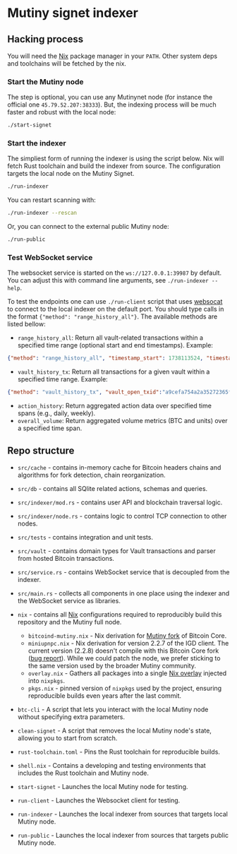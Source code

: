 # Mutiny signet indexer

## Hacking process

You will need the [Nix](nixos.org) package manager in your `PATH`. Other system deps and toolchains will be fetched by the nix.

### Start the Mutiny node

The step is optional, you can use any Mutinynet node (for instance the official one `45.79.52.207:38333`). But, the indexing process will be much faster and robust with the local node:

``` bash
./start-signet
```

### Start the indexer 

The simpliest form of running the indexer is using the script below. Nix will fetch Rust toolchain and build the indexer from source. The configuration targets the local node on the Mutiny Signet.

``` bash 
./run-indexer
```

You can restart scanning with:
``` bash
./run-indexer --rescan
```

Or, you can connect to the external public Mutiny node:
```bash
./run-public
```

### Test WebSocket service 

The websocket service is started on the `ws://127.0.0.1:39987` by default. You can adjust this with command line arguments, see `./run-indexer --help`. 

To test the endpoints one can use `./run-client` script that uses [websocat]() to connect to the local indexer on the default port. You should type calls in the format `{"method": "range_history_all"}`. The available methods are listed bellow:
* `range_history_all`: Return all vault-related transactions within a specified time range (optional start and end timestamps). Example: 
```json
{"method": "range_history_all", "timestamp_start": 1738113524, "timestamp_end": 1738225126 }
```
* `vault_history_tx`: Return all transactions for a given vault within a specified time range. Example:
```json 
{"method": "vault_history_tx", "vault_open_txid":"a9cefa754a2a35272365fe3bbca0051bc2b46857f58a671e7c338c5e9d6d3244","timestamp_start": 1738113524, "timestamp_end": 1738225126 }
```
* `action_history`: Return aggregated action data over specified time spans (e.g., daily, weekly).
* `overall_volume`: Return aggregated volume metrics (BTC and units) over a specified time span.


## Repo structure

- `src/cache` - contains in-memory cache for Bitcoin headers chains and algorithms for fork detection, chain reorganization.
- `src/db` - contains all SQlite related actions, schemas and queries.
- `src/indexer/mod.rs` - contains user API and blockchain traversal logic.
- `src/indexer/node.rs` - contains logic to control TCP connection to other nodes.
- `src/tests` - contains integration and unit tests. 
- `src/vault` - contains domain types for Vault transactions and parser from hosted Bitcoin transactions.
- `src/service.rs` - contains WebSocket service that is decoupled from the indexer.
- `src/main.rs` - collects all components in one place using the indexer and the WebSocket service as libraries.

- `nix` - contains all [Nix](nixos.org) configurations required to reproducibly build this repository and the Mutiny full node.
    * `bitcoind-mutiny.nix` - Nix derivation for [Mutiny fork](https://github.com/benthecarman/bitcoin/releases) of Bitcoin Core.
    * `miniupnpc.nix` - Nix derivation for version 2.2.7 of the IGD client. The current version (2.2.8) doesn't compile with this Bitcoin Core fork ([bug report](https://bugs.gentoo.org/934821)). While we could patch the node, we prefer sticking to the same version used by the broader Mutiny community. 
    * `overlay.nix` - Gathers all packages into a single [Nix overlay](https://nixos.wiki/wiki/Overlays) injected into `nixpkgs`.
    * `pkgs.nix` - pinned version of `nixpkgs` used by the project, ensuring reproducible builds even years after the last commit.
- `btc-cli` - A script that lets you interact with the local Mutiny node without specifying extra parameters.
- `clean-signet` - A script that removes the local Mutiny node's state, allowing you to start from scratch.
- `rust-toolchain.toml` - Pins the Rust toolchain for reproducible builds.
- `shell.nix` - Contains a developing and testing environments that includes the Rust toolchain and Mutiny node.
- `start-signet` - Launches the local Mutiny node for testing.
- `run-client` - Launches the Websocket client for testing.
- `run-indexer` - Launches the local indexer from sources that targets local Mutiny node.
- `run-public` - Launches the local indexer from sources that targets public Mutiny node.

